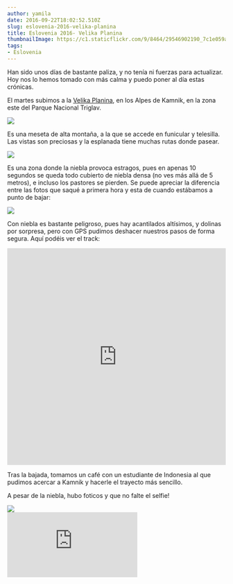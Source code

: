 ```yaml
---
author: yamila
date: 2016-09-22T18:02:52.510Z
slug: eslovenia-2016-velika-planina
title: Eslovenia 2016- Velika Planina
thumbnailImage: https://c1.staticflickr.com/9/8464/29546902190_7c1e059a01_c.jpg
tags:
- Eslovenia
---
```


Han sido unos días de bastante paliza, y no tenía ni fuerzas para actualizar. Hoy nos lo hemos tomado con más calma y puedo poner al día estas crónicas.

El martes subimos a la <a href="https://www.google.si/search?q=velika+planina&client=ms-android-oneplus&prmd=imvn&source=lnms&tbm=isch&sa=X&ved=0ahUKEwisl5b7vKPPAhXOExQKHdf9AzIQ_AUIBygB&biw=360&bih=560" target="_new">Velika Planina</a>, en los Alpes de Kamnik, en la zona este del Parque Nacional Triglav.

<img src="https://c1.staticflickr.com/9/8464/29546902190_7c1e059a01_c.jpg" />

Es una meseta de alta montaña, a la que se accede en funicular y telesilla. Las vistas son preciosas y la esplanada tiene muchas rutas donde pasear.

<img src="https://c1.staticflickr.com/9/8256/29839674875_3255cb384f_c.jpg" />

Es una zona donde la niebla provoca estragos, pues en apenas 10 segundos se queda todo cubierto de niebla densa (no ves más allá de 5 metros), e incluso los pastores se pierden. Se puede apreciar la diferencia entre las fotos que saqué a primera hora y esta de cuando estábamos a punto de bajar:

<img src="https://c1.staticflickr.com/9/8401/29213947713_3240a9c7a0_c.jpg" />

Con niebla es bastante peligroso, pues hay acantilados altísimos, y dolinas por sorpresa, pero con GPS pudimos deshacer nuestros pasos de forma segura. Aquí podéis ver el track:

<iframe width='100%' height='500px' frameBorder='0' src='https://a.tiles.mapbox.com/v4/yamila.1dhb9fk5/attribution,zoompan,zoomwheel.html?access_token=pk.eyJ1IjoieWFtaWxhIiwiYSI6IjUzNDE5ZDRkZjBiZjBiZDY0YTBhZjBmNmUyZGYzYTZiIn0.okLJEzGsBQ6IOgn1mhToIQ#14/46.293/14.655'></iframe>

Tras la bajada, tomamos un café con un estudiante de Indonesia al que pudimos acercar a Kamnik y hacerle el trayecto más sencillo.

A pesar de la niebla, hubo foticos y que no falte el selfie!

<img src="https://c1.staticflickr.com/9/8066/29232134583_9dfa4aa9ff_c.jpg" />

<div class='embed-container'><iframe src='https://www.flickr.com/photos/125687915@N08/albums/72157670858106843/player' frameborder='0' allowfullscreen webkitallowfullscreen mozallowfullscreen oallowfullscreen msallowfullscreen></iframe></div>
